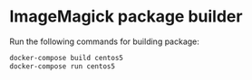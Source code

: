 # ImageMagick package builder

Run the following commands for building package:

```sh
docker-compose build centos5
docker-compose run centos5
```
